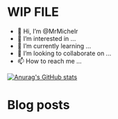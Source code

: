 # WIP FILE

- 👋 Hi, I’m @MrMichelr
- 👀 I’m interested in ...
- 🌱 I’m currently learning ...
- 💞️ I’m looking to collaborate on ...
- 📫 How to reach me ...

<!---
MrMichelr/MrMichelr is a ✨ special ✨ repository because its `README.md` (this file) appears on your GitHub profile.
You can click the Preview link to take a look at your changes.
--->
[![Anurag's GitHub stats](https://github-readme-stats.vercel.app/api?username=MrMichelr)](https://github.com/anuraghazra/github-readme-stats)

# Blog posts
<!-- BLOG-POST-LIST:START -->
<!-- BLOG-POST-LIST:END -->
